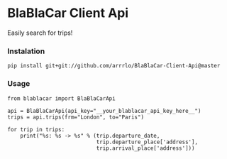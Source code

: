 <h1>BlaBlaCar Client Api</h1>

<p>Easily search for trips!</p>

<h3>Instalation</h3>

```
pip install git+git://github.com/arrrlo/BlaBlaCar-Client-Api@master
```

<h3>Usage</h3>

```
from blablacar import BlaBlaCarApi

api = BlaBlaCarApi(api_key="__your_blablacar_api_key_here__")
trips = api.trips(frm="London", to="Paris")

for trip in trips:
	print("%s: %s -> %s" % (trip.departure_date, 
							trip.departure_place['address'], 
							trip.arrival_place['address']))
```

